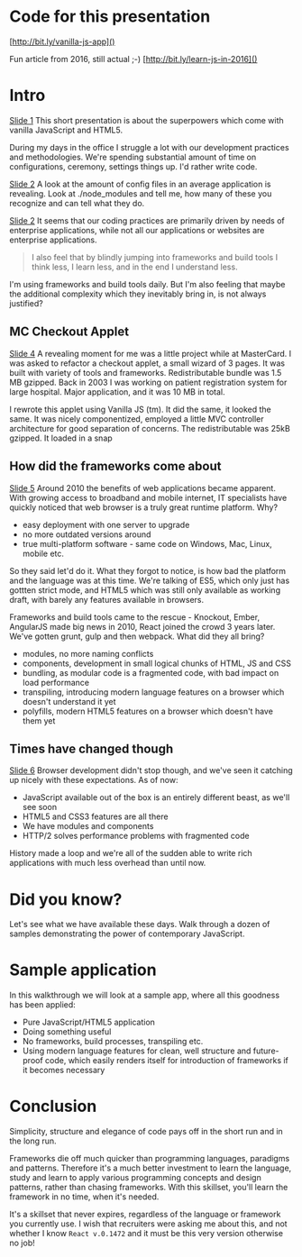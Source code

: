 # Code for this presentation

[http://bit.ly/vanilla-js-app]()

Fun article from 2016, still actual ;-)
[http://bit.ly/learn-js-in-2016]()

# Intro
[Slide 1]()
This short presentation is about the superpowers which come with vanilla JavaScript and HTML5.

During my days in the office I struggle a lot with our development practices and methodologies. We're spending substantial amount of time on configurations, ceremony, settings things up. I'd rather write code.

[Slide 2]()
A look at the amount of config files in an average application is revealing.
Look at ./node_modules and tell me, how many of these you recognize and can tell what they do.

[Slide 2]()
It seems that our coding practices are primarily driven by needs of enterprise applications, while not all our applications or websites are enterprise applications.

> I also feel that by blindly jumping into frameworks and build tools I think less, I learn less, and in the end I understand less.

I'm using frameworks and build tools daily. But I'm also feeling that maybe the additional complexity which they inevitably bring in, is not always justified?


## MC Checkout Applet
[Slide 4]()
A revealing moment for me was a little project while at MasterCard. I was asked to refactor a checkout applet, a small wizard of 3 pages. It was built with variety of tools and frameworks. Redistributable bundle was 1.5 MB gzipped. Back in 2003 I was working on patient registration system for large hospital. Major application, and it was 10 MB in total.

I rewrote this applet using Vanilla JS (tm). It did the same, it looked the same. It was nicely componentized, employed a little MVC controller architecture for good separation of concerns. The redistributable was 25kB gzipped. It loaded in a snap

## How did the frameworks come about
[Slide 5]()
Around 2010 the benefits of web applications became apparent. With growing access to broadband and mobile internet, IT specialists have quickly noticed that web browser is a truly great runtime platform. Why?

* easy deployment with one server to upgrade
* no more outdated versions around
* true multi-platform software - same code on Windows, Mac, Linux, mobile etc.

So they said let'd do it. What they forgot to notice, is how bad the platform and the language was at this time. We're talking of ES5, which only just has gottten strict mode, and HTML5 which was still only available as working draft, with barely any features available in browsers.

Frameworks and build tools came to the rescue - Knockout, Ember, AngularJS made big news in 2010, React joined the crowd 3 years later. We've gotten grunt, gulp and then webpack. What did they all bring?

* modules, no more naming conflicts
* components, development in small logical chunks of HTML, JS and CSS
* bundling, as modular code is a fragmented code, with bad impact on load performance
* transpiling, introducing modern language features on a browser which doesn't understand it yet
* polyfills, modern HTML5 features on a browser which doesn't have them yet


## Times have changed though
[Slide 6]()
Browser development didn't stop though, and we've seen it catching up nicely with these expectations. As of now:

* JavaScript available out of the box is an entirely different beast, as we'll see soon
* HTML5 and CSS3 features are all there
* We have modules and components
* HTTP/2 solves performance problems with fragmented code

History made a loop and we're all of the sudden able to write rich applications with much less overhead than until now.


# Did you know?
Let's see what we have available these days. Walk through a dozen of samples demonstrating the power of contemporary JavaScript.


# Sample application
In this walkthrough we will look at a sample app, where all this goodness has been applied:

* Pure JavaScript/HTML5 application
* Doing something useful
* No frameworks, build processes, transpiling etc.
* Using modern language features for clean, well structure and future-proof code, which easily renders itself for introduction of frameworks if it becomes necessary



# Conclusion
Simplicity, structure and elegance of code pays off in the short run and in the long run.

Frameworks die off much quicker than programming languages, paradigms and patterns. Therefore it's a much better investment to learn the language, study and learn to apply various programming concepts and design patterns, rather than chasing frameworks. With this skillset, you'll learn the framework in no time, when it's needed.

It's a skillset that never expires, regardless of the language or framework you currently use. I wish that recruiters were asking me about this, and not whether I know `React v.0.1472` and it must be this very version otherwise no job!

